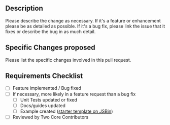 ## Description
Please describe the change as necessary.
If it's a feature or enhancement please be as detailed as possible.
If it's a bug fix, please link the issue that it fixes or describe the bug in as much detail.


## Specific Changes proposed
Please list the specific changes involved in this pull request.

## Requirements Checklist
- [ ] Feature implemented / Bug fixed
- [ ] If necessary, more likely in a feature request than a bug fix
  - [ ] Unit Tests updated or fixed
  - [ ] Docs/guides updated
  - [ ] Example created ([starter template on JSBin](http://jsbin.com/axedog/edit?html,output))
- [ ] Reviewed by Two Core Contributors
